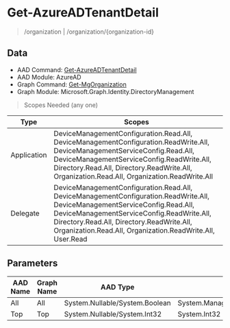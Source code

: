 # Get-AzureADTenantDetail

> /organization | /organization/{organization-id}

## Data

+ AAD Command: [Get-AzureADTenantDetail](https://docs.microsoft.com/en-us/powershell/module/AzureAD/Get-AzureADTenantDetail)
+ AAD Module: AzureAD
+ Graph Command: [Get-MgOrganization](https://docs.microsoft.com/en-us/powershell/module/Microsoft.Graph.Identity.DirectoryManagement/Get-MgOrganization)
+ Graph Module: Microsoft.Graph.Identity.DirectoryManagement

> Scopes Needed (any one)

|Type|Scopes|
|---|---|
|Application|DeviceManagementConfiguration.Read.All, DeviceManagementConfiguration.ReadWrite.All, DeviceManagementServiceConfig.Read.All, DeviceManagementServiceConfig.ReadWrite.All, Directory.Read.All, Directory.ReadWrite.All, Organization.Read.All, Organization.ReadWrite.All|
|Delegate|DeviceManagementConfiguration.Read.All, DeviceManagementConfiguration.ReadWrite.All, DeviceManagementServiceConfig.Read.All, DeviceManagementServiceConfig.ReadWrite.All, Directory.Read.All, Directory.ReadWrite.All, Organization.Read.All, Organization.ReadWrite.All, User.Read|

## Parameters

|AAD Name|Graph Name|AAD Type|Graph Type|Infos|
|---|---|---|---|---|
|All|All|System.Nullable/System.Boolean|System.Management.Automation.SwitchParameter||
|Top|Top|System.Nullable/System.Int32|System.Int32||


